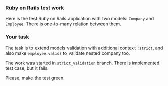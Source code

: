 ### Ruby on Rails test work

Here is the test Ruby on Rails application with two models: `Company` and `Employee`. There is one-to-many relation between them.


### Your task

The task is to extend models validation with additional context `:strict`, and also make `employee.valid?` to validate nested company too.

The work was started in `strict_validation` branch. There is implemented test case, but it fails.

Please, make the test green.
